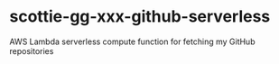 # scottie-gg-xxx-github-serverless
AWS Lambda serverless compute function for fetching my GitHub repositories
